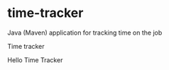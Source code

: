 # time-tracker
Java (Maven) application for tracking time on the job

Time tracker

Hello Time Tracker

